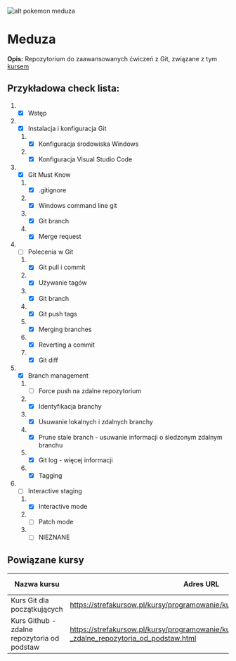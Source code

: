 ![alt pokemon meduza](http://pokelife.pl/pokemony/593.png "Jellicent")
# Meduza
**Opis:** Repozytorium do zaawansowanych ćwiczeń z Git, związane z tym [kursem](https://strefakursow.pl/kursy/programowanie/kurs_git_dla_zaawansowanych.html)  

## Przykładowa check lista:  
1. - [x] Wstęp  
2. - [x] Instalacja i konfiguracja Git  
   1. - [x] Konfiguracja środowiska Windows
   2. - [x] Konfiguracja Visual Studio Code  
3. - [x] Git Must Know
   1. - [x] .gitignore
   2. - [x] Windows command line git
   3. - [x] Git branch
   4. - [x] Merge request
4. - [ ] Polecenia w Git
   1. - [x] Git pull i commit
   2. - [x] Używanie tagów
   3. - [x] Git branch
   4. - [x] Git push tags
   4. - [x] Merging branches
   6. - [x] Reverting a commit
   7. - [x] Git diff
5. - [x] Branch management
   1. - [ ] Force push na zdalne repozytorium
   2. - [x] Identyfikacja branchy
   3. - [x] Usuwanie lokalnych i zdalnych branchy
   4. - [x] Prune stale branch - usuwanie informacji o śledzonym zdalnym branchu
   5. - [x] Git log - więcej informacji
   6. - [x] Tagging
6. - [ ] Interactive staging
   1. - [x] Interactive mode
   2. - [ ] Patch mode
   3. - [ ] NIEZNANE

## Powiązane kursy
| Nazwa kursu | Adres URL | Poziom kursu |
| ----------- | --------- | ------------ |
| Kurs Git dla początkujących | https://strefakursow.pl/kursy/programowanie/kurs_git_dla_poczatkujacych.html | Podstawowy |
| Kurs Github - zdalne repozytoria od podstaw | https://strefakursow.pl/kursy/programowanie/kurs_github_-_zdalne_repozytoria_od_podstaw.html | Podstawowy |
